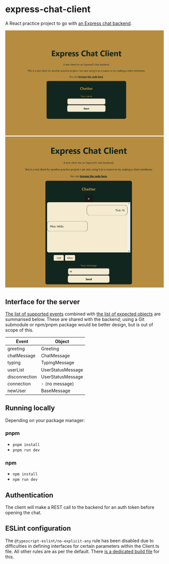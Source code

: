 # express-chat-client
A React practice project to go with [an Express chat backend](https://github.com/aceade/express-chat-backend).

![A website showing a panel that asks the user for their name](./express-chat-client-login.jpg)
![A website showing a panel that displays an ongoing chat transcript](./express-chat-client-chat.jpg)

## Interface for the server

[The list of supported events](./src/messages/event.ts) combined with [the list of expected objects](./src/messages/message.ts) are summarised below. These are shared with the backend; using a Git submodule or npm/pnpm package would be better design, but is out of scope of this.

| Event | Object |
|-------|--------|
| greeting | Greeting |
| chatMessage | ChatMessage |
| typing | TypingMessage |
| userList | UserStatusMessage |
| disconnection | UserStatusMessage |
| connection | - (no message) |
| newUser | BaseMessage |

## Running locally

Depending on your package manager:

### pnpm

- `pnpm install`
- `pnpm run dev`

### npm

- `npm install`
- `npm run dev`

## Authentication

The client will make a REST call to the backend for an auth token before opening the chat.

## ESLint configuration

The `@typescript-eslint/no-explicit-any` rule has been disabled due to difficulties in defining interfaces for certain parameters within the Client.ts file. All other rules are as per the default. There [is a dedicated build file](./.github/workflows/lint.yml) for this.